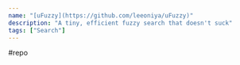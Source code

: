```yaml
---
name: "[uFuzzy](https://github.com/leeoniya/uFuzzy)"
description: "A tiny, efficient fuzzy search that doesn't suck"
tags: ["Search"]
---
```

#repo